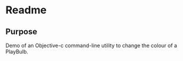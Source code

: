 #  Readme

## Purpose

Demo of an Objective-c command-line utility to change the colour of a PlayBulb.


